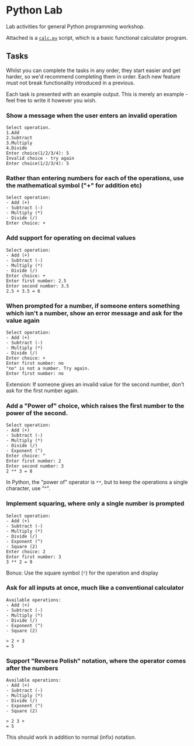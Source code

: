# Python Lab

Lab activities for general Python programming workshop.

Attached is a [`calc.py`](./calc.py) script, which is a basic functional calculator program.

## Tasks

Whilst you can complete the tasks in any order, they start easier and get harder, so we'd recommend completing them in order. Each new feature must not break functionality introduced in a previous.

Each task is presented with an example output. This is merely an example - feel free to write it however you wish.

### Show a message when the user enters an invalid operation

```
Select operation.
1.Add
2.Subtract
3.Multiply
4.Divide
Enter choice(1/2/3/4): 5
Invalid choice - try again
Enter choice(1/2/3/4): 5
```

### Rather than entering numbers for each of the operations, use the mathematical symbol ("+" for addition etc)

```
Select operation:
- Add (+)
- Subtract (-)
- Multiply (*)
- Divide (/)
Enter choice: +
```

### Add support for operating on decimal values

```
Select operation:
- Add (+)
- Subtract (-)
- Multiply (*)
- Divide (/)
Enter choice: +
Enter first number: 2.5
Enter second number: 3.5
2.5 + 3.5 = 6
```

### When prompted for a number, if someone enters something which isn't a number, show an error message and ask for the value again

```
Select operation:
- Add (+)
- Subtract (-)
- Multiply (*)
- Divide (/)
Enter choice: +
Enter first number: no
"no" is not a number. Try again.
Enter first number: no
```

Extension: If someone gives an invalid value for the second number, don't ask for the first number again.

### Add a "Power of" choice, which raises the first number to the power of the second.

```
Select operation:
- Add (+)
- Subtract (-)
- Multiply (*)
- Divide (/)
- Exponent (^)
Enter choice: ^
Enter first number: 2
Enter second number: 3
2 ** 3 = 8
```

In Python, the "power of" operator is `**`, but to keep the operations a single character, use "^".

### Implement squaring, where only a single number is prompted

```
Select operation:
- Add (+)
- Subtract (-)
- Multiply (*)
- Divide (/)
- Exponent (^)
- Square (2)
Enter choice: 2
Enter first number: 3
3 ** 2 = 9
```

Bonus: Use the square symbol (`²`) for the operation and display

### Ask for all inputs at once, much like a conventional calculator

```
Available operations:
- Add (+)
- Subtract (-)
- Multiply (*)
- Divide (/)
- Exponent (^)
- Square (2)

> 2 + 3
= 5
```

### Support "Reverse Polish" notation, where the operator comes after the numbers

```
Available operations:
- Add (+)
- Subtract (-)
- Multiply (*)
- Divide (/)
- Exponent (^)
- Square (2)

> 2 3 +
= 5
```

This should work in addition to normal (infix) notation.

